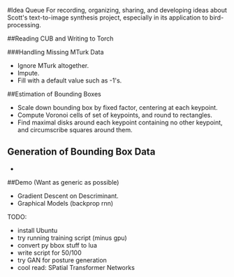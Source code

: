 #Idea Queue
For recording, organizing, sharing, and developing ideas
about Scott's text-to-image synthesis project, especially
in its application to bird-processing.

##Reading CUB and Writing to Torch

###Handling Missing MTurk Data

 - Ignore MTurk altogether.
 - Impute.
 - Fill with a default value such as -1's.

##Estimation of Bounding Boxes

 - Scale down bounding box by fixed factor, centering at each keypoint.
 - Compute Voronoi cells of set of keypoints, and round to rectangles.
 - Find maximal disks around each keypoint containing no other keypoint,
   and circumscribe squares around them.

## Generation of Bounding Box Data

 -

##Demo
(Want as generic as possible)

 - Gradient Descent on Descriminant.
 - Graphical Models (backprop rnn)


TODO:

 - install Ubuntu
 - try running training script (minus gpu)
 - convert py bbox stuff to lua
 - write script for 50/100
 - try GAN for posture generation
 - cool read: SPatial Transformer Networks
